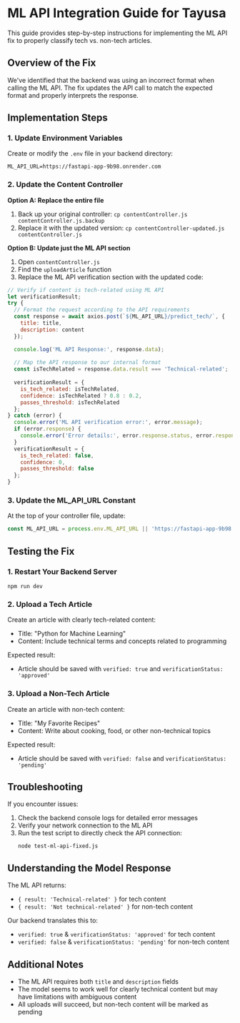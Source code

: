 # ML API Integration Guide for Tayusa

This guide provides step-by-step instructions for implementing the ML API fix to properly classify tech vs. non-tech articles.

## Overview of the Fix

We've identified that the backend was using an incorrect format when calling the ML API. The fix updates the API call to match the expected format and properly interprets the response.

## Implementation Steps

### 1. Update Environment Variables

Create or modify the `.env` file in your backend directory:

```
ML_API_URL=https://fastapi-app-9b98.onrender.com
```

### 2. Update the Content Controller

**Option A: Replace the entire file**
1. Back up your original controller: `cp contentController.js contentController.js.backup`
2. Replace it with the updated version: `cp contentController-updated.js contentController.js`

**Option B: Update just the ML API section**
1. Open `contentController.js`
2. Find the `uploadArticle` function
3. Replace the ML API verification section with the updated code:

```javascript
// Verify if content is tech-related using ML API
let verificationResult;
try {
  // Format the request according to the API requirements
  const response = await axios.post(`${ML_API_URL}/predict_tech/`, {
    title: title,
    description: content
  });

  console.log('ML API Response:', response.data);
  
  // Map the API response to our internal format
  const isTechRelated = response.data.result === 'Technical-related';
  
  verificationResult = {
    is_tech_related: isTechRelated,
    confidence: isTechRelated ? 0.8 : 0.2,
    passes_threshold: isTechRelated
  };
} catch (error) {
  console.error('ML API verification error:', error.message);
  if (error.response) {
    console.error('Error details:', error.response.status, error.response.data);
  }
  verificationResult = {
    is_tech_related: false,
    confidence: 0,
    passes_threshold: false
  };
}
```

### 3. Update the ML_API_URL Constant

At the top of your controller file, update:

```javascript
const ML_API_URL = process.env.ML_API_URL || 'https://fastapi-app-9b98.onrender.com';
```

## Testing the Fix

### 1. Restart Your Backend Server

```
npm run dev
```

### 2. Upload a Tech Article

Create an article with clearly tech-related content:
- Title: "Python for Machine Learning"
- Content: Include technical terms and concepts related to programming

Expected result:
- Article should be saved with `verified: true` and `verificationStatus: 'approved'`

### 3. Upload a Non-Tech Article

Create an article with non-tech content:
- Title: "My Favorite Recipes"
- Content: Write about cooking, food, or other non-technical topics

Expected result:
- Article should be saved with `verified: false` and `verificationStatus: 'pending'`

## Troubleshooting

If you encounter issues:

1. Check the backend console logs for detailed error messages
2. Verify your network connection to the ML API
3. Run the test script to directly check the API connection:
   ```
   node test-ml-api-fixed.js
   ```

## Understanding the Model Response

The ML API returns:
- `{ result: 'Technical-related' }` for tech content
- `{ result: 'Not technical-related' }` for non-tech content

Our backend translates this to:
- `verified: true` & `verificationStatus: 'approved'` for tech content
- `verified: false` & `verificationStatus: 'pending'` for non-tech content

## Additional Notes

- The ML API requires both `title` and `description` fields
- The model seems to work well for clearly technical content but may have limitations with ambiguous content
- All uploads will succeed, but non-tech content will be marked as pending
